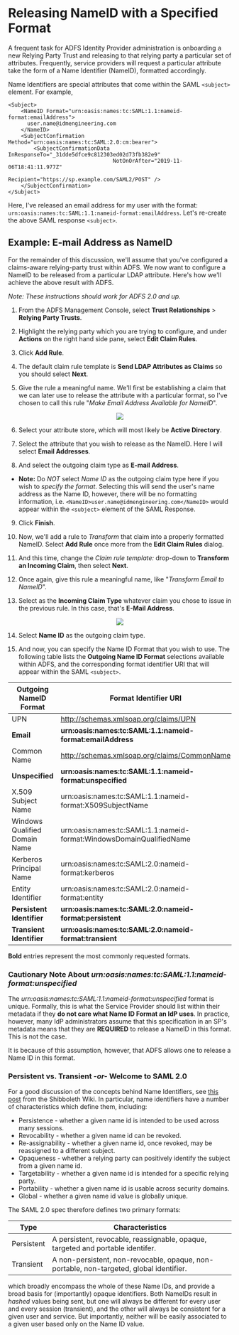 # Releasing NameID with a Specified Format #

A frequent task for ADFS Identity Provider administration is onboarding a new Relying Party Trust and releasing to that relying party a particular set of attributes. Frequently, service providers will request a particular attribute take the form of a Name Identifier (NameID), formatted accordingly.

Name Identifiers are special attributes that come within the SAML `<subject>` element. For example,

~~~~
<Subject>
    <NameID Format="urn:oasis:names:tc:SAML:1.1:nameid-format:emailAddress">
      user.name@idmengineering.com
    </NameID>
    <SubjectConfirmation Method="urn:oasis:names:tc:SAML:2.0:cm:bearer">
        <SubjectConfirmationData InResponseTo="_31dde5dfce9c812303ed02d73fb382e9"
                                 NotOnOrAfter="2019-11-06T18:41:11.977Z"
                                 Recipient="https://sp.example.com/SAML2/POST" />
    </SubjectConfirmation>
</Subject>
~~~~

Here, I've released an email address for my user with the format:
`urn:oasis:names:tc:SAML:1.1:nameid-format:emailAddress`. Let's re-create the above SAML response `<subject>`.

## Example: E-mail Address as NameID ##


For the remainder of this discussion, we'll assume that you've configured a claims-aware relying-party trust within ADFS. We now want to configure a NameID to be released from a particular LDAP attribute. Here's how we'll achieve the above result with ADFS.

*Note: These instructions should work for ADFS 2.0 and up.*

1. From the ADFS Management Console, select **Trust Relationships** > **Relying Party Trusts**.

2. Highlight the relying party which you are trying to configure, and under **Actions** on the right hand side pane, select **Edit Claim Rules**.

3. Click **Add Rule**.

4. The default claim rule template is **Send LDAP Attributes as Claims** so you should select **Next**.

5. Give the rule a meaningful name. We'll first be establishing a claim that we can later use to release the attribute with a particular format, so I've chosen to call this rule "*Make Email Address Available for NameID*".

<p align="center"><img src="http://idmengineering.com/wp-content/uploads/2019/11/adfs-add-claim-for-name-id.png"></p>

6. Select your attribute store, which will most likely be **Active Directory**.

7. Select the attribute that you wish to release as the NameID. Here I will select **Email Addresses**.

8. And select the outgoing claim type as **E-mail Address**.

  - **Note:** Do *NOT* select *Name ID* as the outgoing claim type here if you wish to *specify the format*. Selecting this will send the user's name address as the Name ID, however, there will be no formatting information, i.e. `<NameID>user.name@idmengineering.com</NameID>` would appear within the ``<subject>`` element of the SAML Response.


9. Click **Finish**.

10. Now, we'll add a rule to *Transform* that claim into a properly formatted NameID. Select **Add Rule** once more from the **Edit Claim Rules** dialog.

11. And this time, change the *Claim rule template:* drop-down to **Transform an Incoming Claim**, then select **Next**.

12. Once again, give this rule a meaningful name, like "*Transform Email to NameID*".

13. Select as the **Incoming Claim Type** whatever claim you chose to issue in the previous rule. In this case, that's **E-Mail Address**.

<p align="center"><img src="http://idmengineering.com/wp-content/uploads/2019/11/adfs-transform-claim-for-name-id.png"></p>

14. Select **Name ID** as the outgoing claim type.

15. And now, you can specify the Name ID Format that you wish to use. The following table lists the **Outgoing Name ID Format** selections available within ADFS, and the corresponding format identifier URI that will appear within the SAML `<subject>`.

Outgoing NameID Format | Format Identifier URI
-|-
UPN | http://schemas.xmlsoap.org/claims/UPN
**Email** | **urn:oasis:names:tc:SAML:1.1:nameid-format:emailAddress**
Common Name | http://schemas.xmlsoap.org/claims/CommonName
**Unspecified** | **urn:oasis:names:tc:SAML:1.1:nameid-format:unspecified**
X.509 Subject Name | urn:oasis:names:tc:SAML:1.1:nameid-format:X509SubjectName
Windows Qualified Domain Name | urn:oasis:names:tc:SAML:1.1:nameid-format:WindowsDomainQualifiedName
Kerberos Principal Name | urn:oasis:names:tc:SAML:2.0:nameid-format:kerberos
Entity Identifier | urn:oasis:names:tc:SAML:2.0:nameid-format:entity
**Persistent Identifier** | **urn:oasis:names:tc:SAML:2.0:nameid-format:persistent**
**Transient Identifier** | **urn:oasis:names:tc:SAML:2.0:nameid-format:transient**

**Bold** entries represent the most commonly requested formats.

### Cautionary Note About *urn:oasis:names:tc:SAML:1.1:nameid-format:unspecified* ###

The *urn:oasis:names:tc:SAML:1.1:nameid-format:unspecified* format is unique. Formally, this is what the Service Provider should list within their metadata if they **do not care what Name ID Format an IdP uses**. In practice, however, many IdP administrators assume that this specification in an SP's metadata means that they are **REQUIRED** to release a NameID in this format. This is not the case.

It is because of this assumption, however, that ADFS allows one to release a Name ID in this format.

### Persistent vs. Transient *-or-* Welcome to SAML 2.0 ###

For a good discussion of the concepts behind Name Identifiers, see [this post](https://wiki.shibboleth.net/confluence/display/CONCEPT/NameIdentifiers) from the Shibboleth Wiki. In particular, name identifiers have a number of characteristics which define them, including:

- Persistence - whether a given name id is intended to be used across many sessions.
- Revocability - whether a given name id can be revoked.
- Re-assignability - whether a given name id, once revoked, may be reassigned to a different subject.
- Opaqueness - whether a relying party can positively identify the subject from a given name id.
- Targetability - whether a given name id is intended for a specific relying party.
- Portability - whether a given name id is usable across security domains.
- Global - whether a given name id value is globally unique.

The SAML 2.0 spec therefore defines two primary formats:

Type | Characteristics
-|-
Persistent | A persistent, revocable, reassignable, opaque, targeted and portable identifer.
Transient | A non-persistent, non-revocable, opaque, non-portable, non-targeted, global identifier.

which broadly encompass the whole of these Name IDs, and provide a broad basis for (importantly) opaque identifiers. Both NameIDs result in *hashed* values being sent, but one will always be different for every user and every session (transient), and the other will always be consistent for a given user and service. But importantly, neither will be easily associated to a given user based only on the Name ID value.
